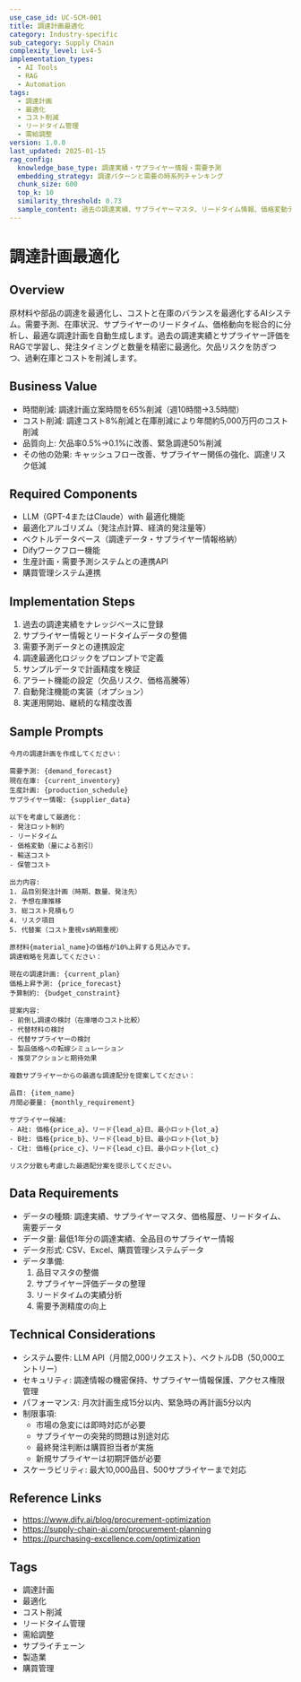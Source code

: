 ```yaml
---
use_case_id: UC-SCM-001
title: 調達計画最適化
category: Industry-specific
sub_category: Supply Chain
complexity_level: Lv4-5
implementation_types:
  - AI Tools
  - RAG
  - Automation
tags:
  - 調達計画
  - 最適化
  - コスト削減
  - リードタイム管理
  - 需給調整
version: 1.0.0
last_updated: 2025-01-15
rag_config:
  knowledge_base_type: 調達実績・サプライヤー情報・需要予測
  embedding_strategy: 調達パターンと需要の時系列チャンキング
  chunk_size: 600
  top_k: 10
  similarity_threshold: 0.73
  sample_content: 過去の調達実績、サプライヤーマスタ、リードタイム情報、価格変動データ
---
```


# 調達計画最適化

## Overview

原材料や部品の調達を最適化し、コストと在庫のバランスを最適化するAIシステム。需要予測、在庫状況、サプライヤーのリードタイム、価格動向を総合的に分析し、最適な調達計画を自動生成します。過去の調達実績とサプライヤー評価をRAGで学習し、発注タイミングと数量を精密に最適化。欠品リスクを防ぎつつ、過剰在庫とコストを削減します。

## Business Value

- 時間削減: 調達計画立案時間を65%削減（週10時間→3.5時間）
- コスト削減: 調達コスト8%削減と在庫削減により年間約5,000万円のコスト削減
- 品質向上: 欠品率0.5%→0.1%に改善、緊急調達50%削減
- その他の効果: キャッシュフロー改善、サプライヤー関係の強化、調達リスク低減

## Required Components

- LLM（GPT-4またはClaude）with 最適化機能
- 最適化アルゴリズム（発注点計算、経済的発注量等）
- ベクトルデータベース（調達データ・サプライヤー情報格納）
- Difyワークフロー機能
- 生産計画・需要予測システムとの連携API
- 購買管理システム連携

## Implementation Steps

1. 過去の調達実績をナレッジベースに登録
2. サプライヤー情報とリードタイムデータの整備
3. 需要予測データとの連携設定
4. 調達最適化ロジックをプロンプトで定義
5. サンプルデータで計画精度を検証
6. アラート機能の設定（欠品リスク、価格高騰等）
7. 自動発注機能の実装（オプション）
8. 実運用開始、継続的な精度改善

## Sample Prompts

```
今月の調達計画を作成してください：

需要予測: {demand_forecast}
現在在庫: {current_inventory}
生産計画: {production_schedule}
サプライヤー情報: {supplier_data}

以下を考慮して最適化：
- 発注ロット制約
- リードタイム
- 価格変動（量による割引）
- 輸送コスト
- 保管コスト

出力内容:
1. 品目別発注計画（時期、数量、発注先）
2. 予想在庫推移
3. 総コスト見積もり
4. リスク項目
5. 代替案（コスト重視vs納期重視）
```

```
原材料{material_name}の価格が10%上昇する見込みです。
調達戦略を見直してください：

現在の調達計画: {current_plan}
価格上昇予測: {price_forecast}
予算制約: {budget_constraint}

提案内容:
- 前倒し調達の検討（在庫増のコスト比較）
- 代替材料の検討
- 代替サプライヤーの検討
- 製品価格への転嫁シミュレーション
- 推奨アクションと期待効果
```

```
複数サプライヤーからの最適な調達配分を提案してください：

品目: {item_name}
月間必要量: {monthly_requirement}

サプライヤー候補:
- A社: 価格{price_a}、リード{lead_a}日、最小ロット{lot_a}
- B社: 価格{price_b}、リード{lead_b}日、最小ロット{lot_b}
- C社: 価格{price_c}、リード{lead_c}日、最小ロット{lot_c}

リスク分散も考慮した最適配分案を提示してください。
```

## Data Requirements

- データの種類: 調達実績、サプライヤーマスタ、価格履歴、リードタイム、需要データ
- データ量: 最低1年分の調達実績、全品目のサプライヤー情報
- データ形式: CSV、Excel、購買管理システムデータ
- データ準備:
  1. 品目マスタの整備
  2. サプライヤー評価データの整理
  3. リードタイムの実績分析
  4. 需要予測精度の向上

## Technical Considerations

- システム要件: LLM API（月間2,000リクエスト）、ベクトルDB（50,000エントリー）
- セキュリティ: 調達情報の機密保持、サプライヤー情報保護、アクセス権限管理
- パフォーマンス: 月次計画生成15分以内、緊急時の再計画5分以内
- 制限事項:
  - 市場の急変には即時対応が必要
  - サプライヤーの突発的問題は別途対応
  - 最終発注判断は購買担当者が実施
  - 新規サプライヤーは初期評価が必要
- スケーラビリティ: 最大10,000品目、500サプライヤーまで対応

## Reference Links

- https://www.dify.ai/blog/procurement-optimization
- https://supply-chain-ai.com/procurement-planning
- https://purchasing-excellence.com/optimization

## Tags

- 調達計画
- 最適化
- コスト削減
- リードタイム管理
- 需給調整
- サプライチェーン
- 製造業
- 購買管理
